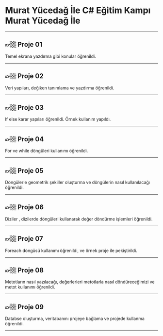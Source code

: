 #  Murat Yücedağ İle C# Eğitim Kampı Murat Yücedağ İle
---
## **👉🏼 Proje 01**
  Temel ekrana yazdırma gibi konular öğrenildi.

---
## **👉🏼 Proje 02**
  Veri yapıları, değiken tanımlama ve yazdırma öğrenildi.

---
## **👉🏼 Proje 03**
  If else karar yapıları öğrenildi. Örnek kullanım yapıldı.

---
## **👉🏼 Proje 04**
  For ve while döngüleri kullanımı öğrenildi.

---
## **👉🏼 Proje 05**
  Döngülerle geometrik şekiller oluşturma ve döngülerin nasıl kullanılacağı öğrenildi.

---
## **👉🏼 Proje 06**
  Diziler , dizilerde döngüleri kullanarak değer döndürme işlemleri öğrenildi.
  
---
## **👉🏼 Proje 07**
  Foreach döngüsü kullanımı öğrenildi, ve örnek proje ile pekiştirildi.
  
---
## **👉🏼 Proje 08**
  Metotların nasıl yazılacağı, değerlerleri metotlarla nasıl döndüreceğimizi ve metot kullanımı öğrenildi.
  
---
## **👉🏼 Proje 09**
  Databse oluşturma, veritabanını projeye bağlama ve projede kullanma öğrenildi.
  
--- 
